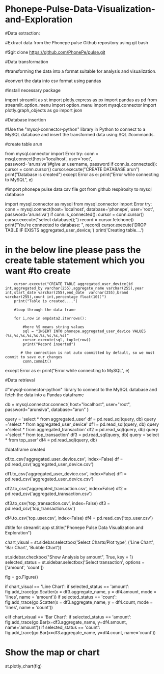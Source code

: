 # Phonepe-Pulse-Data-Visualization-and-Exploration


#Data extraction:

#Extract data from the Phonepe pulse Github repository using git bash

#$git clone https://github.com/PhonePe/pulse.git


#Data transformation

#transforming the data into a format suitable for analysis and visualization.

#convert the data into csv format using pandas 


#install necessary package

import streamlit as st
import plotly.express as px
import pandas as pd
from streamlit_option_menu import option_menu
import mysql.connector
import plotly.graph_objects as go
import json


#Database insertion

#Use the "mysql-connector-python" library in Python to connect to a MySQL database and insert the transformed data using SQL
#commands.

#create table arun

from mysql.connector import Error
try:
    conn = msql.connect(host='localhost', user='root',  
                        password='arunsiva')#give ur username, password
    if conn.is_connected():
        cursor = conn.cursor()
        cursor.execute("CREATE DATABASE arun")
        print("Database is created")
except Error as e:
    print("Error while connecting to MySQL", e)


#import phonepe pulse data csv file got from github respirosity to mysql database
 
 import mysql.connector as mysql
from mysql.connector import Error
try:
    conn = mysql.connect(host='localhost', database='phonepe', user='root', password='arunsiva')
    if conn.is_connected():
        cursor = conn.cursor()
        cursor.execute("select database();")
        record = cursor.fetchone()
        print("You're connected to database: ", record)
        cursor.execute('DROP TABLE IF EXISTS aggregated_user_device;')
        print('Creating table....')

# in the below line please pass the create table statement which you want #to create
        
        cursor.execute("CREATE TABLE aggregated_user_device(id int,aggregated_by varchar(255),aggregate_name varchar(255),year int,start_date varchar(255),end_date  varchar(255),brand varchar(255),count int,percentage float(10))")
        print("Table is created....")
        
        #loop through the data frame
        
        for i,row in empdata2.iterrows():
            
            #here %S means string values 
            sql = "INSERT INTO phonepe.aggregated_user_device VALUES (%s,%s,%s,%s,%s,%s,%s,%s,%s)"
            cursor.execute(sql, tuple(row))
            print("Record inserted")
           
           # the connection is not auto committed by default, so we must commit to save our changes
            conn.commit()
except Error as e:
            print("Error while connecting to MySQL", e)   



#Data retrieval

#"mysql-connector-python" library to connect to the MySQL database and fetch the data into a Pandas dataframe

db = mysql.connector.connect(
  host="localhost",
  user="root",
  password="arunsiva",
  database="arun" 
)

query = 'select * from aggregated_user'
df = pd.read_sql(query, db)
query ='select * from aggregated_user_device'
df1 = pd.read_sql(query, db)
query ='select * from aggregated_transaction'
df2 = pd.read_sql(query, db)
query ='select * from top_transaction'
df3 = pd.read_sql(query, db)
query ='select * from top_user'
df4 = pd.read_sql(query, db)

#dataframe created

df.to_csv('aggregated_user_device.csv', index=False)
df = pd.read_csv('aggregated_user_device.csv')

df1.to_csv('aggregated_user_device.csv', index=False)
df1 = pd.read_csv('aggregated_user_device.csv')

df2.to_csv('aggregated_transaction.csv', index=False)
df2 = pd.read_csv('aggregated_transaction.csv')

df3.to_csv('top_transaction.csv', index=False)
df3 = pd.read_csv('top_transaction.csv')

df4.to_csv('top_user.csv', index=False)
df4 = pd.read_csv('top_user.csv')


#title for streamlit app
st.title("Phonepe Pulse Data Visualization and Exploration")


chart_visual = st.sidebar.selectbox('Select Charts/Plot type', 
                                    ('Line Chart', 'Bar Chart', 'Bubble Chart'))


st.sidebar.checkbox("Show Analysis by amount", True, key = 1)
selected_status = st.sidebar.selectbox('Select transaction',
                                       options = ['amount', 
                                                  'count'])
  
fig = go.Figure()
  
if chart_visual == 'Line Chart':
    if selected_status == 'amount':
        fig.add_trace(go.Scatter(x = df3.aggregate_name, y = df4.amount,
                                 mode = 'lines',
                                 name = 'amount'))
    if selected_status == 'count':
        fig.add_trace(go.Scatter(x = df3.aggregate_name, y = df4.count,
                                 mode = 'lines', name = 'count'))
    
  
elif chart_visual == 'Bar Chart':
    if selected_status == 'amount':
        fig.add_trace(go.Bar(x=df3.aggregate_name, y=df4.amount,
                             name='amount'))
    if selected_status == 'count':
        fig.add_trace(go.Bar(x=df3.aggregate_name, y=df4.count,
                             name='count'))
# Show the map or chart
st.plotly_chart(fig)
